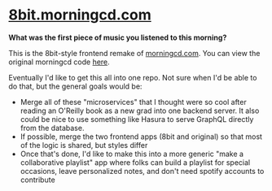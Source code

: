# [8bit.morningcd.com](https://8bit.morningcd.com)

**What was the first piece of music you listened to this morning?**

This is the 8bit-style frontend remake of [morningcd.com](morningcd.com). You can view the original morningcd code [here](https://github.com/zhammer/morning-cd).

Eventually I'd like to get this all into one repo. Not sure when I'd be able to do that, but the general goals would be:
- Merge all of these "microservices" that I thought were so cool after reading an O'Reilly book as a new grad into one backend server. It also could be nice to use something like Hasura to serve GraphQL directly from the database.
- If possible, merge the two frontend apps (8bit and original) so that most of the logic is shared, but styles differ
- Once that's done, I'd like to make this into a more generic "make a collaborative playlist" app where folks can build a playlist for special occasions, leave personalized notes, and don't need spotify accounts to contribute
